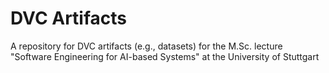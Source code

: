 # DVC Artifacts

A repository for DVC artifacts (e.g., datasets) for the M.Sc. lecture "Software Engineering for AI-based Systems" at the University of Stuttgart
